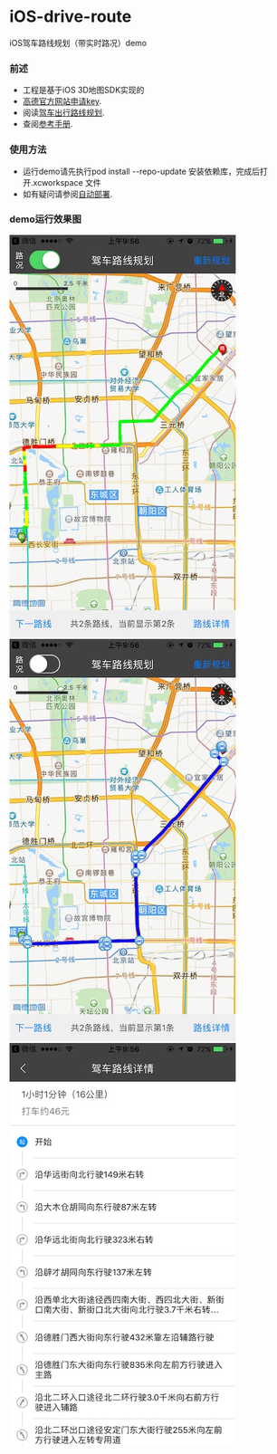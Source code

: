 # iOS-drive-route
iOS驾车路线规划（带实时路况）demo

### 前述

- 工程是基于iOS 3D地图SDK实现的
- [高德官方网站申请key](http://lbs.amap.com/api/ios-sdk/guide/create-project/get-key/#t1).
- 阅读[驾车出行路线规划](http://lbs.amap.com/api/ios-sdk/guide/route-plan/drive/#paras-result).
- 查阅[参考手册](http://a.amap.com/lbs/static/unzip/iOS_Map_Doc/AMap_iOS_API_Doc_3D/index.html).

### 使用方法

- 运行demo请先执行pod install --repo-update 安装依赖库，完成后打开.xcworkspace 文件
- 如有疑问请参阅[自动部署](http://lbs.amap.com/api/ios-sdk/guide/create-project/cocoapods/).

### demo运行效果图

![Screenshot](./ScreenShots/screenshot0.jpeg)
![Screenshot](./ScreenShots/screenshot1.jpeg)
![Screenshot](./ScreenShots/screenshot2.jpeg)
